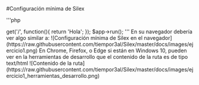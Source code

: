 #Configuración mínima de Silex

'''php
<?php
require_once __DIR__.'/../vendor/autoload.php';

$app = new Silex\Application();

//Se define una sola ruta, que no tiene parámetros
$app->get('/', function(){
    return 'Hola';
});

$app->run();
'''


En su navegador debería ver algo similar a:

![Configuración mínima de Silex en el navegador](https://raw.githubusercontent.com/tiempor3al/Silex/master/docs/images/ejercicio1.png)

En Chrome, Firefox, o Edge si están en Windows 10, pueden ver en la herramientas de desarrollo que el contenido de la ruta es de tipo text/html

![Contenido de la ruta](https://raw.githubusercontent.com/tiempor3al/Silex/master/docs/images/ejercicio1_herramientas_desarrollo.png)
